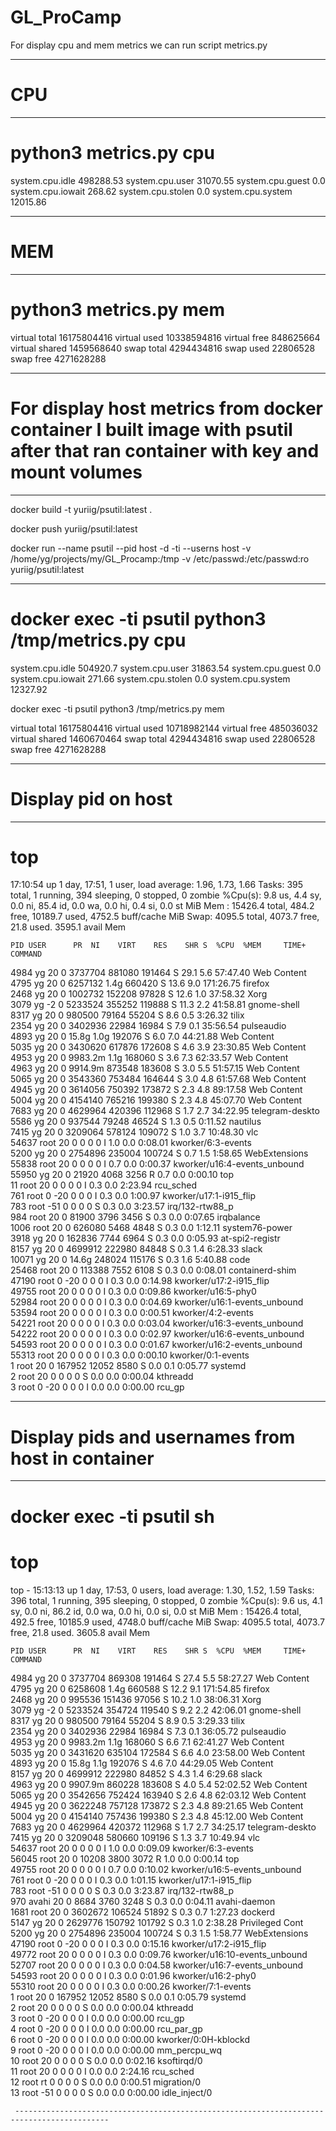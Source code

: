 # GL_ProCamp

For display cpu and mem metrics we can run script metrics.py

-------------------------------------------------------------------------------------------
# CPU

-------------------------------------------------------------------------------------------

# python3 metrics.py cpu

system.cpu.idle 498288.53 
system.cpu.user 31070.55 
system.cpu.guest 0.0 
system.cpu.iowait 268.62 
system.cpu.stolen 0.0 
system.cpu.system 12015.86


-------------------------------------------------------------------------------------------

# MEM 

-------------------------------------------------------------------------------------------

# python3 metrics.py mem

virtual total 16175804416 
virtual used 10338594816 
virtual free 848625664 
virtual shared 1459568640
swap total 4294434816 
swap used 22806528 
swap free 4271628288

-------------------------------------------------------------------------------------------

# For display host metrics from docker container I built image with psutil after that ran container with key and mount volumes

-------------------------------------------------------------------------------------------

docker build -t yuriig/psutil:latest .

docker push yuriig/psutil:latest

docker run --name psutil --pid host -d -ti --userns host -v /home/yg/projects/my/GL_Procamp:/tmp -v /etc/passwd:/etc/passwd:ro yuriig/psutil:latest

-------------------------------------------------------------------------------------------

# docker exec -ti psutil python3 /tmp/metrics.py cpu

system.cpu.idle 504920.7 
system.cpu.user 31863.54 
system.cpu.guest 0.0 
system.cpu.iowait 271.66 
system.cpu.stolen 0.0 
system.cpu.system 12327.92

docker exec -ti psutil python3 /tmp/metrics.py mem

virtual total 16175804416 
virtual used 10718982144 
virtual free 485036032 
virtual shared 1460670464
swap total 4294434816 
swap used 22806528 
swap free 4271628288


-------------------------------------------------------------------------------------------
 
# Display pid on host

-------------------------------------------------------------------------------------------

# top

17:10:54 up 1 day, 17:51,  1 user,  load average: 1.96, 1.73, 1.66
Tasks: 395 total,   1 running, 394 sleeping,   0 stopped,   0 zombie
%Cpu(s):  9.8 us,  4.4 sy,  0.0 ni, 85.4 id,  0.0 wa,  0.0 hi,  0.4 si,  0.0 st
MiB Mem :  15426.4 total,    484.2 free,  10189.7 used,   4752.5 buff/cache
MiB Swap:   4095.5 total,   4073.7 free,     21.8 used.   3595.1 avail Mem 

    PID USER      PR  NI    VIRT    RES    SHR S  %CPU  %MEM     TIME+ COMMAND                                                                         
   4984 yg        20   0 3737704 881080 191464 S  29.1   5.6  57:47.40 Web Content                                                                     
   4795 yg        20   0 6257132   1.4g 660420 S  13.6   9.0 171:26.75 firefox                                                                         
   2468 yg        20   0 1002732 152208  97828 S  12.6   1.0  37:58.32 Xorg                                                                            
   3079 yg        -2   0 5233524 355252 119888 S  11.3   2.2  41:58.81 gnome-shell                                                                     
   8317 yg        20   0  980500  79164  55204 S   8.6   0.5   3:26.32 tilix                                                                           
   2354 yg        20   0 3402936  22984  16984 S   7.9   0.1  35:56.54 pulseaudio                                                                      
   4893 yg        20   0   15.8g   1.0g 192076 S   6.0   7.0  44:21.88 Web Content                                                                     
   5035 yg        20   0 3430620 617876 172608 S   4.6   3.9  23:30.85 Web Content                                                                     
   4953 yg        20   0 9983.2m   1.1g 168060 S   3.6   7.3  62:33.57 Web Content                                                                     
   4963 yg        20   0 9914.9m 873548 183608 S   3.0   5.5  51:57.15 Web Content                                                                     
   5065 yg        20   0 3543360 753484 164644 S   3.0   4.8  61:57.68 Web Content                                                                     
   4945 yg        20   0 3614056 750392 173872 S   2.3   4.8  89:17.58 Web Content                                                                     
   5004 yg        20   0 4154140 765216 199380 S   2.3   4.8  45:07.70 Web Content                                                                     
   7683 yg        20   0 4629964 420396 112968 S   1.7   2.7  34:22.95 telegram-deskto                                                                 
   5586 yg        20   0  937544  79248  46524 S   1.3   0.5   0:11.52 nautilus                                                                        
   7415 yg        20   0 3209064 578124 109072 S   1.0   3.7  10:48.30 vlc                                                                             
  54637 root      20   0       0      0      0 I   1.0   0.0   0:08.01 kworker/6:3-events                                                              
   5200 yg        20   0 2754896 235004 100724 S   0.7   1.5   1:58.65 WebExtensions                                                                   
  55838 root      20   0       0      0      0 I   0.7   0.0   0:00.37 kworker/u16:4-events_unbound                                                    
  55950 yg        20   0   21920   4068   3256 R   0.7   0.0   0:00.10 top                                                                             
     11 root      20   0       0      0      0 I   0.3   0.0   2:23.94 rcu_sched                                                                       
    761 root       0 -20       0      0      0 I   0.3   0.0   1:00.97 kworker/u17:1-i915_flip                                                         
    783 root     -51   0       0      0      0 S   0.3   0.0   3:23.57 irq/132-rtw88_p                                                                 
    984 root      20   0   81900   3796   3456 S   0.3   0.0   0:07.65 irqbalance                                                                      
   1006 root      20   0  626080   5468   4848 S   0.3   0.0   1:12.11 system76-power                                                                  
   3918 yg        20   0  162836   7744   6964 S   0.3   0.0   0:05.93 at-spi2-registr                                                                 
   8157 yg        20   0 4699912 222980  84848 S   0.3   1.4   6:28.33 slack                                                                           
  10071 yg        20   0   14.6g 248024 115176 S   0.3   1.6   5:40.88 code                                                                            
  25468 root      20   0  113388   7552   6108 S   0.3   0.0   0:08.01 containerd-shim                                                                 
  47190 root       0 -20       0      0      0 I   0.3   0.0   0:14.98 kworker/u17:2-i915_flip                                                         
  49755 root      20   0       0      0      0 I   0.3   0.0   0:09.86 kworker/u16:5-phy0                                                              
  52984 root      20   0       0      0      0 I   0.3   0.0   0:04.69 kworker/u16:1-events_unbound                                                    
  53594 root      20   0       0      0      0 I   0.3   0.0   0:00.51 kworker/4:2-events                                                              
  54221 root      20   0       0      0      0 I   0.3   0.0   0:03.04 kworker/u16:3-events_unbound                                                    
  54222 root      20   0       0      0      0 I   0.3   0.0   0:02.97 kworker/u16:6-events_unbound                                                    
  54593 root      20   0       0      0      0 I   0.3   0.0   0:01.67 kworker/u16:2-events_unbound                                                    
  55313 root      20   0       0      0      0 I   0.3   0.0   0:00.10 kworker/0:1-events                                                              
      1 root      20   0  167952  12052   8580 S   0.0   0.1   0:05.77 systemd                                                                         
      2 root      20   0       0      0      0 S   0.0   0.0   0:00.04 kthreadd                                                                        
      3 root       0 -20       0      0      0 I   0.0   0.0   0:00.00 rcu_gp
      

-------------------------------------------------------------------------------------------

# Display pids and usernames from host in container 

-------------------------------------------------------------------------------------------

# docker exec -ti psutil sh

# top

top - 15:13:13 up 1 day, 17:53,  0 users,  load average: 1.30, 1.52, 1.59
Tasks: 396 total,   1 running, 395 sleeping,   0 stopped,   0 zombie
%Cpu(s):  9.6 us,  4.1 sy,  0.0 ni, 86.2 id,  0.0 wa,  0.0 hi,  0.0 si,  0.0 st
MiB Mem :  15426.4 total,    492.5 free,  10185.9 used,   4748.0 buff/cache
MiB Swap:   4095.5 total,   4073.7 free,     21.8 used.   3605.8 avail Mem 

    PID USER      PR  NI    VIRT    RES    SHR S  %CPU  %MEM     TIME+ COMMAND                                                                         
   4984 yg        20   0 3737704 869308 191464 S  27.4   5.5  58:27.27 Web Content                                                                     
   4795 yg        20   0 6258608   1.4g 660588 S  12.2   9.1 171:54.85 firefox                                                                         
   2468 yg        20   0  995536 151436  97056 S  10.2   1.0  38:06.31 Xorg                                                                            
   3079 yg        -2   0 5233524 354724 119540 S   9.2   2.2  42:06.01 gnome-shell                                                                     
   8317 yg        20   0  980500  79164  55204 S   8.9   0.5   3:29.33 tilix                                                                           
   2354 yg        20   0 3402936  22984  16984 S   7.3   0.1  36:05.72 pulseaudio                                                                      
   4953 yg        20   0 9983.2m   1.1g 168060 S   6.6   7.1  62:41.27 Web Content                                                                     
   5035 yg        20   0 3431620 635104 172584 S   6.6   4.0  23:58.00 Web Content                                                                     
   4893 yg        20   0   15.8g   1.1g 192076 S   4.6   7.0  44:29.05 Web Content                                                                     
   8157 yg        20   0 4699912 222980  84852 S   4.3   1.4   6:29.68 slack                                                                           
   4963 yg        20   0 9907.9m 860228 183608 S   4.0   5.4  52:02.52 Web Content                                                                     
   5065 yg        20   0 3542656 752424 163940 S   2.6   4.8  62:03.12 Web Content                                                                     
   4945 yg        20   0 3622248 757128 173872 S   2.3   4.8  89:21.65 Web Content                                                                     
   5004 yg        20   0 4154140 757436 199380 S   2.3   4.8  45:12.00 Web Content                                                                     
   7683 yg        20   0 4629964 420372 112968 S   1.7   2.7  34:25.17 telegram-deskto                                                                 
   7415 yg        20   0 3209048 580660 109196 S   1.3   3.7  10:49.94 vlc                                                                             
  54637 root      20   0       0      0      0 I   1.0   0.0   0:09.09 kworker/6:3-events                                                              
  56045 root      20   0   10208   3800   3072 R   1.0   0.0   0:00.14 top                                                                             
  49755 root      20   0       0      0      0 I   0.7   0.0   0:10.02 kworker/u16:5-events_unbound                                                    
    761 root       0 -20       0      0      0 I   0.3   0.0   1:01.15 kworker/u17:1-i915_flip                                                         
    783 root     -51   0       0      0      0 S   0.3   0.0   3:23.87 irq/132-rtw88_p                                                                 
    970 avahi     20   0    8684   3760   3248 S   0.3   0.0   0:04.11 avahi-daemon                                                                    
   1681 root      20   0 3602672 106524  51892 S   0.3   0.7   1:27.23 dockerd                                                                         
   5147 yg        20   0 2629776 150792 101792 S   0.3   1.0   2:38.28 Privileged Cont                                                                 
   5200 yg        20   0 2754896 235004 100724 S   0.3   1.5   1:58.77 WebExtensions                                                                   
  47190 root       0 -20       0      0      0 I   0.3   0.0   0:15.16 kworker/u17:2-i915_flip                                                         
  49772 root      20   0       0      0      0 I   0.3   0.0   0:09.76 kworker/u16:10-events_unbound                                                   
  52707 root      20   0       0      0      0 I   0.3   0.0   0:04.58 kworker/u16:7-events_unbound                                                    
  54593 root      20   0       0      0      0 I   0.3   0.0   0:01.96 kworker/u16:2-phy0                                                              
  55310 root      20   0       0      0      0 I   0.3   0.0   0:00.26 kworker/7:1-events                                                              
      1 root      20   0  167952  12052   8580 S   0.0   0.1   0:05.79 systemd                                                                         
      2 root      20   0       0      0      0 S   0.0   0.0   0:00.04 kthreadd                                                                        
      3 root       0 -20       0      0      0 I   0.0   0.0   0:00.00 rcu_gp                                                                          
      4 root       0 -20       0      0      0 I   0.0   0.0   0:00.00 rcu_par_gp                                                                      
      6 root       0 -20       0      0      0 I   0.0   0.0   0:00.00 kworker/0:0H-kblockd                                                            
      9 root       0 -20       0      0      0 I   0.0   0.0   0:00.00 mm_percpu_wq                                                                    
     10 root      20   0       0      0      0 S   0.0   0.0   0:02.16 ksoftirqd/0                                                                     
     11 root      20   0       0      0      0 I   0.0   0.0   2:24.16 rcu_sched                                                                       
     12 root      rt   0       0      0      0 S   0.0   0.0   0:00.51 migration/0                                                                     
     13 root     -51   0       0      0      0 S   0.0   0.0   0:00.00 idle_inject/0 
     
     -------------------------------------------------------------------------------------------
